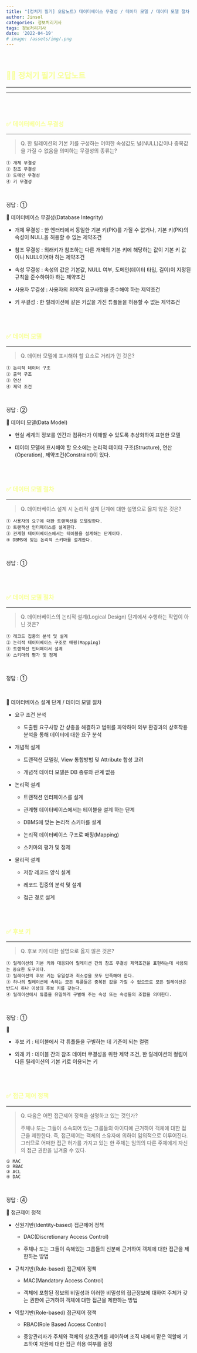 ```yaml
---
title: "[정처기 필기] 오답노트) 데이터베이스 무결성 / 데이터 모델 / 데이터 모델 절차 / 후보 키 / 접근 제어 정책"
author: Jinsol
categories: 정보처리기사
tags: 정보처리기사
date: '2022-04-19'
# image: /assets/img/.png
---
```


<br>

## <span style="color:#F7FF93">**🤷‍♀️ 정처기 필기 오답노트**</span>
<hr>
<hr>

<br>
<br>

### <span style="color:#F7FF93">**✅ 데이터베이스 무결성**</span>
<hr>

> Q. 한 릴레이션의 기본 키를 구성하는 어떠한 속성값도 널(NULL)값이나 중복값을 가질 수 없음을 의미하는 무결성의 종류는?

    ① 개체 무결성
    ② 참조 무결성
    ③ 도메인 무결성
    ④ 키 무결성

<br>

정답 : ①

🔎 데이터베이스 무결성(Database Integrity)

- 개체 무결성 : 한 엔터티에서 동일한 기본 키(PK)를 가질 수 없거나, 기본 키(PK)의 속성이 NULL을 허용할 수 없는 제약조건

- 참조 무결성 : 외래키가 참조하는 다른 개체의 기본 키에 해당하는 값이 기본 키 값이나 NULL이어야 하는 제약조건

- 속성 무결성 : 속성의 값은 기본값, NULL 여부, 도메인(데이터 타입, 길이)이 지정된 규칙을 준수하여야 하는 제약조건

- 사용자 무결성 : 사용자의 의미적 요구사항을 준수해야 하는 제약조건

- 키 무결성 : 한 릴레이션에 같은 키값을 가진 튜플들을 허용할 수 없는 제약조건

<br>
<br>

### <span style="color:#F7FF93">**✅ 데이터 모델**</span>
<hr>

> Q. 데이터 모델에 표시해야 할 요소로 거리가 먼 것은?

    ① 논리적 데이터 구조
    ② 출력 구조
    ③ 연산
    ④ 제약 조건

<br>

정답 : ②

🔎 데이터 모델(Data Model)

- 현실 세계의 정보를 인간과 컴퓨터가 이해할 수 있도록 추상화하여 표현한 모델

- 데이터 모델에 표시해야 할 요소에는 논리적 데이터 구조(Structure), 연산(Operation), 제약조건(Constraint)이 있다.

<br>
<br>

### <span style="color:#F7FF93">**✅ 데이터 모델 절차**</span>
<hr>

> Q. 데이터베이스 설계 시 논리적 설계 단계에 대한 설명으로 옳지 않은 것은?

    ① 사용자의 요구에 대한 트랜잭션을 모델링한다.
    ② 트랜잭션 인터페이스를 설계한다.
    ③ 관계형 데이터베이스에서는 테이블을 설계하는 단계이다.
    ④ DBMS에 맞는 논리적 스키마를 설계한다.

<br>

정답 : ①

<br>
<br>

### <span style="color:#F7FF93">**✅ 데이터 모델 절차**</span>
<hr>

> Q. 데이터베이스의 논리적 설계(Logical Design) 단계에서 수행하는 작업이 아닌 것은?

    ① 레코드 집중의 분석 및 설계
    ② 논리적 데이터베이스 구조로 매핑(Mapping)
    ③ 트랜잭션 인터페이서 설계
    ④ 스키마의 평가 및 정제

<br>

정답 : ①

<br>

🔎 데이터베이스 설계 단계 / 데이터 모델 절차

- 요구 조건 분석

    - 도출된 요구사항 간 상충을 해결하고 범위를 파악하여 외부 환경과의 상호작용 분석을 통해 데이터에 대한 요구 분석

- 개념적 설계

    - 트랜잭션 모델링, View 통합방법 및 Attribute 합성 고려

    - 개념적 데이터 모델은 DB 종류와 관계 없음

- 논리적 설계

    - 트랜잭션 인터페이스를 설계

    - 관계형 데이터베이스에서는 테이블을 설계 하는 단계

    - DBMS에 맞는 논리적 스키마를 설계

    - 논리적 데이터베이스 구조로 매핑(Mapping)

    - 스키마의 평가 및 정제

- 물리적 설계

    - 저장 레코드 양식 설계

    - 레코드 집중의 분석 및 설계

    - 접근 경로 설계

<br>
<br>

### <span style="color:#F7FF93">**✅ 후보 키**</span>
<hr>

> Q. 후보 키에 대한 설명으로 옳지 않은 것은?

    ① 릴레이션의 기본 키와 대응되어 릴레이션 간의 참조 무결성 제약조건을 표현하는데 사용되는 중요한 도구이다.
    ② 릴레이션의 후보 키는 유일성과 최소성을 모두 만족해야 한다.
    ③ 하나의 릴레이션에 속하는 모든 튜플들은 중복된 값을 가질 수 없으므로 모든 릴레이션은 반드시 하나 이상의 후보 키를 갖는다.
    ④ 릴레이션에서 튜플을 유일하게 구별해 주는 속성 또는 속성들의 조합을 의미한다.

<br>

정답 : ①

🔎

- 후보 키 : 테이블에서 각 튜플들을 구별하는 데 기준이 되는 컬럼

- 외래 키 : 테이블 간의 참조 데이터 무결성을 위한 제약 조건, 한 릴레이션의 컬럼이 다른 릴레이션의 기본 키로 이용되는 키

<br>
<br>

### <span style="color:#F7FF93">**✅ 접근 제어 정책**</span>
<hr>

> Q. 다음은 어떤 접근제어 정책을 설명하고 있는 것인가?
>
> 주체나 또는 그들이 소속되어 있는 그룹들의 아이디에 근거하여 객체에 대한 접근을 제한한다. 즉, 접근제어는 객체의 소유자에 의하여 임의적으로 이루어진다. 그러므로 어떠한 접근 허가를 가지고 있는 한 주체는 임의의 다른 주체에게 자신의 접근 권한을 넘겨줄 수 있다.

    ① MAC
    ② RBAC
    ③ ACL
    ④ DAC

<br>

정답 : ④

🔎 접근제어 정책

- 신원기반(Identity-based) 접근제어 정책

    - DAC(Discretionary Access Control)

    - 주체나 또는 그들이 속해있는 그룹들의 신분에 근거하여 객체에 대한 접근을 제한하는 방법

- 규칙기반(Rule-based) 접근제어 정책

    - MAC(Mandatory Access Control)

    - 객체에 포함된 정보의 비밀성과 이러한 비밀성의 접근정보에 대하여 주체가 갖는 권한에 근거하여 객체에 대한 접근을 제한하는 방법

- 역할기반(Role-based) 접근제어 정책

    - RBAC(Role Based Access Control)

    - 중앙관리자가 주체와 객체의 상호관계를 제어하며 조직 내에서 맡은 역할에 기초하여 자원에 대한 접근 허용 여부를 결정